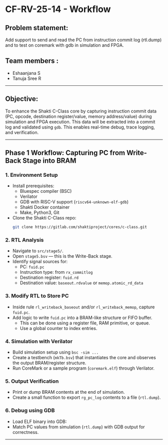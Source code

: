 # CF-RV-25-14 - Workflow

## Problem statement:

Add support to send and read the PC from instruction commit log (rtl.dump) and to test on coremark with gdb in simulation and FPGA.

## Team members :

- Eshaanjana S
- Tanuja Sree R

---

## Objective:

To enhance the Shakti C-Class core by capturing instruction commit data (PC, opcode, destination register/value, memory address/value) during simulation and FPGA execution. This data will be extracted into a commit log and validated using `gdb`. This enables real-time debug, trace logging, and verification.

---

## Phase 1 Workflow: Capturing PC from Write-Back Stage into BRAM

### 1. Environment Setup

- Install prerequisites:
  - Bluespec compiler (BSC)
  - Verilator
  - GDB with RISC-V support (`riscv64-unknown-elf-gdb`)
  - Shakti Docker container&#x20;
  - Make, Python3, Git
- Clone the Shakti C-Class repo:
  ```bash
  git clone https://gitlab.com/shaktiproject/cores/c-class.git
  ```

### 2. RTL Analysis

- Navigate to `src/stage5/`.
- Open `stage5.bsv` — this is the Write-Back stage.
- Identify signal sources for:
  - PC: `fuid.pc`
  - Instruction type: from `rx_commitlog`
  - Destination register: `fuid.rd`
  - Destination value: `baseout.rdvalue` or `memop.atomic_rd_data`

### 3. Modify RTL to Store PC

- Inside rule `rl_writeback_baseout` and/or `rl_writeback_memop`, capture `fuid.pc`.
- Add logic to write `fuid.pc` into a BRAM-like structure or FIFO buffer.
  - This can be done using a register file, RAM primitive, or queue.
  - Use a global counter to index entries.

### 4. Simulation with Verilator

- Build simulation setup using `bsc -sim ...`
- Create a testbench (`mkTb.bsv`) that instantiates the core and observes the output BRAM/register structure.
- Run CoreMark or a sample program (`coremark.elf`) through Verilator.

### 5. Output Verification

- Print or dump BRAM contents at the end of simulation.
- Create a small function to export `rg_pc_log` contents to a file (`rtl.dump`).

### 6. Debug using GDB

- Load ELF binary into GDB:
- Match PC values from simulation (`rtl.dump`) with GDB output for correctness.

---

